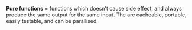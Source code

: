 **Pure functions** = functions which doesn't cause side effect, and always produce the same output for the same input.
The are cacheable, portable, easily testable, and can be parallised.
